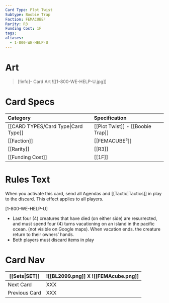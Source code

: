 ```yaml
---
Card Type: Plot Twist
Subtype: Boobie Trap
Faction: FEMACUBE³
Rarity: R3
Funding Cost: 1F
tags: 
aliases:
  - 1-800-WE-HELP-U
---
```

# Art

> [!info]- Card Art
> ![[1-800-WE-HELP-U.jpg]]

# Card Specs

| Category | Specification| 
| :--- | :--- |
| [[CARD TYPES/Card Type\|Card Type]] | [[Plot Twist]] - [[Boobie Trap]] |  
| [[Faction]] | [[FEMACUBE³]] |  
| [[Rarity]] | [[R3]] |  
| [[Funding Cost]] | [[1F]] |  

# Rules Text  

When you activate this card, send all Agendas and [[Tactic|Tactics]] in play to the discard. This effect applies to all players.  

[1-800-WE-HELP-U] 
- Last four (4) creatures that have died (on either side) are resurrected, 
  and must spend four (4) turns vacationing on an island in the pacific ocean.
  (not visible on Google maps). When vacation ends. the creature return to their owners’ hands.
- Both players must discard items in play

# Card Nav

| [[Sets\|SET]] |  ![[BL2099.png]] 𐌢 ![[FEMAcube.png]] |
| ------------- | ------------------------------ |
| Next Card     | XXX |
| Previous Card | XXX |


